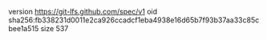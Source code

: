 version https://git-lfs.github.com/spec/v1
oid sha256:fb338231d0011e2ca926ccadcf1eba4938e16d65b7f93b37aa33c85cbee1a515
size 537
